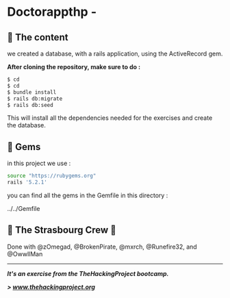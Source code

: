# Doctorappthp - 

## 📰 The content

we created a database, with a rails application, using the ActiveRecord gem.

**After cloning the repository, make sure to do :**

```sh
$ cd 
$ cd 
$ bundle install
$ rails db:migrate
$ rails db:seed
```
This will install all the dependencies needed for the exercises and create the database.


## 💎 Gems

in this project we use : 

```sh
source "https://rubygems.org"
rails '5.2.1'
```

you can find all the gems in the Gemfile in this directory : 

../../Gemfile

## :european_post_office: The Strasbourg Crew 💪
Done with @zOmegad, @BrokenPirate, @mxrch, @Runefire32, and  @OwwllMan

<hr>

***It's an exercise from the TheHackingProject bootcamp.***

***> www.thehackingproject.org***

